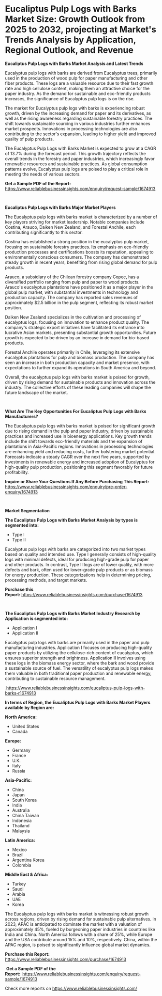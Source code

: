 <p><h1>Eucaliptus Pulp Logs with Barks Market Size: Growth Outlook from 2025 to 2032, projecting at Market's Trends Analysis by Application, Regional Outlook, and Revenue</h1></p><p><strong>Eucaliptus Pulp Logs with Barks Market Analysis and Latest Trends</strong></p>
<p><p>Eucalyptus pulp logs with barks are derived from Eucalyptus trees, primarily used in the production of wood pulp for paper manufacturing and other fiber products. These logs are a valuable resource due to their fast growth rate and high cellulose content, making them an attractive choice for the paper industry. As the demand for sustainable and eco-friendly products increases, the significance of Eucalyptus pulp logs is on the rise.</p><p>The market for Eucalyptus pulp logs with barks is experiencing robust growth, driven by the increasing demand for paper and its derivatives, as well as the rising awareness regarding sustainable forestry practices. The shift towards sustainable sourcing in various industries further enhances market prospects. Innovations in processing technologies are also contributing to the sector's expansion, leading to higher yield and improved quality of pulp products.</p><p>The Eucalyptus Pulp Logs with Barks Market is expected to grow at a CAGR of 13.7% during the forecast period. This growth trajectory reflects the overall trends in the forestry and paper industries, which increasingly favor renewable resources and sustainable practices. As global consumption patterns evolve, Eucalyptus pulp logs are poised to play a critical role in meeting the needs of various sectors.</p></p>
<p><strong>Get a Sample PDF of the Report:&nbsp;</strong> <a href="https://www.reliablebusinessinsights.com/enquiry/request-sample/1674913?utm_campaign=2313&utm_medium=2&utm_source=Github&utm_content=ia&utm_term=25032025&utm_id=eucaliptus-pulp-logs-with-barks">https://www.reliablebusinessinsights.com/enquiry/request-sample/1674913</a></p>
<p>&nbsp;</p>
<p><strong>Eucaliptus Pulp Logs with Barks Major Market Players</strong></p>
<p><p>The Eucalyptus pulp logs with barks market is characterized by a number of key players striving for market leadership. Notable companies include Costina, Arauco, Daiken New Zealand, and Forestal Anchile, each contributing significantly to this sector.</p><p>Costina has established a strong position in the eucalyptus pulp market, focusing on sustainable forestry practices. Its emphasis on eco-friendly production processes and certifications boosts its reputation, appealing to environmentally conscious consumers. The company has demonstrated steady growth in recent years, benefiting from rising global demand for pulp products.</p><p>Arauco, a subsidiary of the Chilean forestry company Copec, has a diversified portfolio ranging from pulp and paper to wood products. Arauco's eucalyptus plantations have positioned it as a major player in the global pulp market, with substantial investments in technology and production capacity. The company has reported sales revenues of approximately $2.5 billion in the pulp segment, reflecting its robust market position.</p><p>Daiken New Zealand specializes in the cultivation and processing of eucalyptus logs, focusing on innovation to enhance product quality. The company's strategic export initiatives have facilitated its entrance into lucrative Asian markets, presenting substantial growth opportunities. Future growth is expected to be driven by an increase in demand for bio-based products.</p><p>Forestal Anchile operates primarily in Chile, leveraging its extensive eucalyptus plantations for pulp and biomass production. The company has seen an increase in both production capacity and market presence, with expectations to further expand its operations in South America and beyond. </p><p>Overall, the eucalyptus pulp logs with barks market is poised for growth, driven by rising demand for sustainable products and innovation across the industry. The collective efforts of these leading companies will shape the future landscape of the market.</p></p>
<p>&nbsp;</p>
<p><strong>What Are The Key Opportunities For Eucaliptus Pulp Logs with Barks Manufacturers?</strong></p>
<p><p>The Eucalyptus pulp logs with barks market is poised for significant growth due to rising demand in the pulp and paper industry, driven by sustainable practices and increased use in bioenergy applications. Key growth trends include the shift towards eco-friendly materials and the expansion of plantations in Asia-Pacific regions. Innovations in processing technologies are enhancing yield and reducing costs, further bolstering market potential. Forecasts indicate a steady CAGR over the next five years, supported by investments in renewable energy and increased adoption of Eucalyptus for high-quality pulp production, positioning this segment favorably for future profitability.</p></p>
<p><strong>Inquire or Share Your Questions If Any Before Purchasing This Report:</strong> <a href="https://www.reliablebusinessinsights.com/enquiry/pre-order-enquiry/1674913?utm_campaign=2313&utm_medium=2&utm_source=Github&utm_content=ia&utm_term=25032025&utm_id=eucaliptus-pulp-logs-with-barks">https://www.reliablebusinessinsights.com/enquiry/pre-order-enquiry/1674913</a></p>
<p>&nbsp;</p>
<p><strong>Market Segmentation</strong></p>
<p><strong>The Eucaliptus Pulp Logs with Barks Market Analysis by types is segmented into:</strong></p>
<p><ul><li>Type I</li><li>Type II</li></ul></p>
<p><p>Eucalyptus pulp logs with barks are categorized into two market types based on quality and intended use. Type I generally consists of high-quality logs with minimal defects, ideal for producing high-grade pulp for paper and other products. In contrast, Type II logs are of lower quality, with more defects and bark, often used for lower-grade pulp products or as biomass for energy production. These categorizations help in determining pricing, processing methods, and target markets.</p></p>
<p><strong>Purchase this Report:&nbsp;</strong><a href="https://www.reliablebusinessinsights.com/purchase/1674913?utm_campaign=2313&utm_medium=2&utm_source=Github&utm_content=ia&utm_term=25032025&utm_id=eucaliptus-pulp-logs-with-barks">https://www.reliablebusinessinsights.com/purchase/1674913</a></p>
<p>&nbsp;</p>
<p><strong>The Eucaliptus Pulp Logs with Barks Market Industry Research by Application is segmented into:</strong></p>
<p><ul><li>Application I</li><li>Application II</li></ul></p>
<p><p>Eucalyptus pulp logs with barks are primarily used in the paper and pulp manufacturing industries. Application I focuses on producing high-quality paper products by utilizing the cellulose-rich content of eucalyptus, which ensures superior strength and brightness. Application II involves using these logs in the biomass energy sector, where the bark and wood provide a sustainable source of fuel. The versatility of eucalyptus pulp logs makes them valuable in both traditional paper production and renewable energy, contributing to sustainable resource management.</p></p>
<p><a href="https://www.reliablebusinessinsights.com/eucaliptus-pulp-logs-with-barks-r1674913?utm_campaign=2313&utm_medium=2&utm_source=Github&utm_content=ia&utm_term=25032025&utm_id=eucaliptus-pulp-logs-with-barks">&nbsp;https://www.reliablebusinessinsights.com/eucaliptus-pulp-logs-with-barks-r1674913</a></p>
<p><strong>In terms of Region, the Eucaliptus Pulp Logs with Barks Market Players available by Region are:</strong></p>
<p>
    <p> <strong> North America: </strong>
        <ul>
            <li>United States</li>
            <li>Canada</li>
        </ul>
        </p> 
    <p> <strong> Europe: </strong>
        <ul>
            <li>Germany</li>
            <li>France</li>
            <li>U.K.</li>
            <li>Italy</li>
            <li>Russia</li>
        </ul>
        </p> 
    <p> <strong> Asia-Pacific: </strong>
        <ul>
            <li>China</li>
            <li>Japan</li>
            <li>South Korea</li>
            <li>India</li>
            <li>Australia</li>
            <li>China Taiwan</li>
            <li>Indonesia</li>
            <li>Thailand</li>
            <li>Malaysia</li>
        </ul>
        </p> 
    <p> <strong> Latin America: </strong>
        <ul>
            <li>Mexico</li>
            <li>Brazil</li>
            <li>Argentina Korea</li>
            <li>Colombia</li>
        </ul>
        </p> 
    <p> <strong> Middle East & Africa: </strong>
        <ul>
            <li>Turkey</li>
            <li>Saudi</li>
            <li>Arabia</li>
            <li>UAE</li>
            <li>Korea</li>
        </ul>
    </p>
    </p>
<p><p>The Eucalyptus pulp logs with barks market is witnessing robust growth across regions, driven by rising demand for sustainable pulp alternatives. In 2023, APAC is anticipated to dominate the market with a valuation of approximately 45%, fueled by burgeoning paper industries in countries like India and China. North America follows with a share of 25%, while Europe and the USA contribute around 15% and 10%, respectively. China, within the APAC region, is poised to significantly influence global market dynamics.</p></p>
<p><strong>Purchase this Report: </strong><a href="https://www.reliablebusinessinsights.com/purchase/1674913?utm_campaign=2313&utm_medium=2&utm_source=Github&utm_content=ia&utm_term=25032025&utm_id=eucaliptus-pulp-logs-with-barks">https://www.reliablebusinessinsights.com/purchase/1674913</a></p>
<p>&nbsp;<strong>Get a Sample PDF of the Report:&nbsp;&nbsp;</strong><a href="https://www.reliablebusinessinsights.com/enquiry/request-sample/1674913?utm_campaign=2313&utm_medium=2&utm_source=Github&utm_content=ia&utm_term=25032025&utm_id=eucaliptus-pulp-logs-with-barks">https://www.reliablebusinessinsights.com/enquiry/request-sample/1674913</a></p>
<p><strong></strong></p>
<p>Check more reports on <a href="https://www.reliablebusinessinsights.com/?utm_campaign=2313&utm_medium=2&utm_source=Github&utm_content=ia&utm_term=25032025&utm_id=eucaliptus-pulp-logs-with-barks">https://www.reliablebusinessinsights.com/</a></p>
